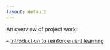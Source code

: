 ```yaml
---
layout: default
---
```

An overview of project work: 

– [Introduction to reinforcement learning](page1.html)
